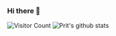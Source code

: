 ### Hi there 👋

![Visitor Count](https://profile-counter.glitch.me/pritsorathiya5181/count.svg)
![Prit's github stats](https://github-readme-stats.vercel.app/api/top-langs/?username=pritsorathiya5181&theme=dark&hide_langs_below=1)
<!--
**pritsorathiya5181/pritsorathiya5181** is a ✨ _special_ ✨ repository because its `README.md` (this file) appears on your GitHub profile.

Here are some ideas to get you started:

- 🔭 I’m currently working on ...
- 🌱 I’m currently learning ...
- 👯 I’m looking to collaborate on ...
- 🤔 I’m looking for help with ...
- 💬 Ask me about ...
- 📫 How to reach me: ...
- 😄 Pronouns: ...
- ⚡ Fun fact: ...
-->
